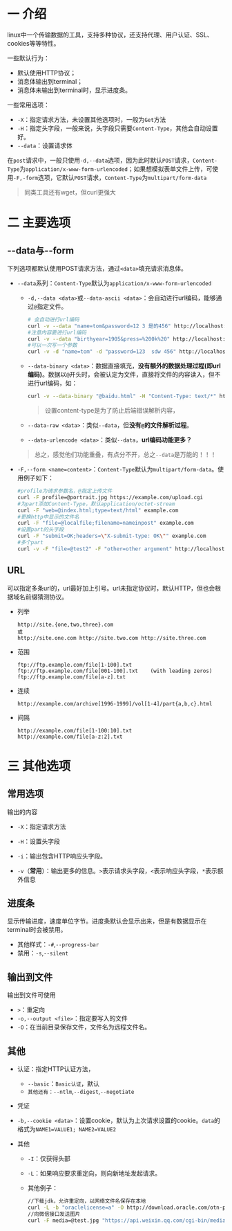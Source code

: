 # 一 介绍

linux中一个传输数据的工具，支持多种协议，还支持代理、用户认证、SSL、cookies等等特性。

一些默认行为：

* 默认使用HTTP协议；
* 消息体输出到terminal；
* 消息体未输出到terminal时，显示进度条。

一些常用选项：

* `-X`：指定请求方法，未设置其他选项时，一般为`Get`方法
* `-H`：指定头字段，一般来说，头字段只需要`Content-Type`，其他会自动设置好。
* `--data`：设置请求体

在`post`请求中，一般只使用`-d,--data`选项，因为此时默认`POST`请求，`Content-Type`为`application/x-www-form-urlencoded`；如果想模拟表单文件上传，可使用`-F,-form`选项，它默认`POST`请求，`Content-Type`为`multipart/form-data`

>同类工具还有wget，但curl更强大

# 二 主要选项

## --data与--form

下列选项都默认使用POST请求方法，通过`<data>`填充请求消息体。

* `--data`系列：`Content-Type`默认为`application/x-www-form-urlencoded`

  * `-d,--data <data>`或`--data-ascii <data>`：会自动进行url编码，能够通过`@`指定文件。

    ```bash
    # 会自动进行url编码
    curl -v --data "name=tom&password=12 3 是的456" http://localhost:8080/test
    #注意内容要进行url编码
    curl -v --data "birthyear=1905&press=%200k%20" http://localhost:8080/test
    #可以一次写一个参数
    curl -v -d "name=tom" -d "password=123  sdw 456" http://localhost:8080/test
    ```

  * `--data-binary <data>`：数据直接填充，**没有额外的数据处理过程(即url编码)**。数据以`@`开头时，会被认定为文件，直接将文件的内容读入，但不进行url编码，如：

    ```bash
    curl -v --data-binary "@baidu.html" -H "Content-Type: text/*" http://localhost:8080/test2
    ```

    > 设置content-type是为了防止后端错误解析内容，

  * `--data-raw <data>`：类似`--data`，但**没有`@`的文件解析过程**。

  * `--data-urlencode <data>`：类似`--data`，**url编码功能更多？**

  > 总之，感觉他们功能重叠，有点分不开，总之`--data`是万能的！！！

* `-F,--form <name=content>`：`Content-Type`默认为`multipart/form-data`。使用例子如下：

  ```bash
  #profile为请求参数名，@指定上传文件
  curl -F profile=@portrait.jpg https://example.com/upload.cgi
  #为part添加Content-Type，默认application/octet-stream
  curl -F "web=@index.html;type=text/html" example.com
  #更换http中显示的文件名
  curl -F "file=@localfile;filename=nameinpost" example.com
  #设置part的头字段
  curl -F "submit=OK;headers=\"X-submit-type: OK\"" example.com
  #多个part
  curl -v -F "file=@test2" -F "other=other argument" http://localhost:8080/test3
  ```

## URL

可以指定多条url的，url最好加上引号。url未指定协议时，默认HTTP，但也会根据域名前缀猜测协议。

* 列举

  ```url
  http://site.{one,two,three}.com
  或
  http://site.one.com http://site.two.com http://site.three.com
  ```

* 范围

  ```url
  ftp://ftp.example.com/file[1-100].txt
  ftp://ftp.example.com/file[001-100].txt    (with leading zeros)
  ftp://ftp.example.com/file[a-z].txt
  ```

* 连续

  ```url
  http://example.com/archive[1996-1999]/vol[1-4]/part{a,b,c}.html
  ```

* 间隔

  ```url
  http://example.com/file[1-100:10].txt
  http://example.com/file[a-z:2].txt
  ```

# 三 其他选项

## 常用选项

输出的内容

* `-X`：指定请求方法
* `-H`：设置头字段

* `-i`：输出包含HTTP响应头字段。
* `-v`（**常用**）：输出更多的信息。`>`表示请求头字段，`<`表示响应头字段，`*`表示额外信息

## 进度条

显示传输进度，速度单位字节。进度条默认会显示出来，但是有数据显示在terminal时会被禁用。

* 其他样式：`-#`,`--progress-bar`
* 禁用：`-s`,`--silent`

## 输出到文件

输出到文件可使用

* `>`：重定向
* `-o,--output <file>`：指定要写入的文件
* `-O`：在当前目录保存文件，文件名为远程文件名。

## 其他

* 认证：指定HTTP认证方法，
  * `--basic`：`Basic认证`，默认
  * `其他还有：--ntlm`,`--digest`,`--negotiate`

* 凭证
  
* `-b,--cookie <data>`：设置cookie，默认为上次请求设置的cookie。`data`的格式为`NAME1=VALUE1; NAME2=VALUE2`
  
* 其他
  * `-I`：仅获得头部
  * `-L`：如果响应要求重定向，则向新地址发起请求。

   * 其他例子：

     ```bash
     //下载jdk，允许重定向，以网络文件名保存在本地
     curl -L -b "oraclelicense=a" -O http://download.oracle.com/otn-pub/java/jdk/10.0.2+13/19aef61b38124481863b1413dce1855f/jdk-10.0.2_linux-x64_bin.tar.gz
     //向微信接口发送图片
     curl -F media=@test.jpg "https://api.weixin.qq.com/cgi-bin/media/upload?access_token=ACCESS_TOKEN&type=TYPE"
     
     ```



